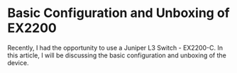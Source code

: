 # Basic Configuration and Unboxing of EX2200

Recently, I had the opportunity to use a Juniper L3 Switch - EX2200-C. In this article, I will be discussing the basic configuration and unboxing of the device.